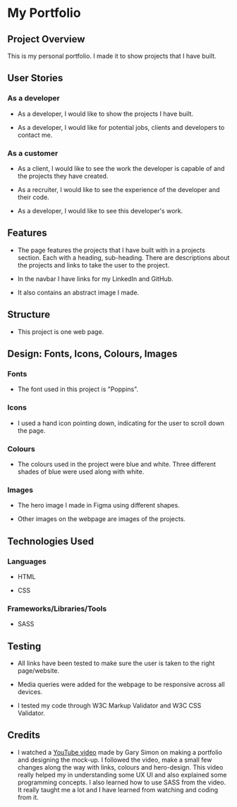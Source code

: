 # My Portfolio

## Project Overview

This is my personal portfolio. I made it to show projects that I have built.

## User Stories

### As a developer

- As a developer, I would like to show the projects I have built.

- As a developer, I would like for potential jobs, clients and developers to contact me.

### As a customer

- As a client, I would like to see the work the developer is capable of and the projects they have created.

- As a recruiter, I would like to see the experience of the developer and their code.

- As a developer, I would like to see this developer's work.

## Features

- The page features the projects that I have built with in a projects section. Each with a heading, sub-heading. There are descriptions about the projects and links to take the user to the project.

- In the navbar I have links for my LinkedIn and GitHub.

- It also contains an abstract image I made.

## Structure

- This project is one web page.

## Design: Fonts, Icons, Colours, Images

### Fonts

- The font used in this project is "Poppins".

### Icons

- I used a hand icon pointing down, indicating for the user to scroll down the page.

### Colours

- The colours used in the project were blue and white. Three different shades of blue were used along with white.

### Images

- The hero image I made in Figma using different shapes.

- Other images on the webpage are images of the projects.

## Technologies Used

### Languages

- HTML

- CSS

### Frameworks/Libraries/Tools

- SASS

## Testing

- All links have been tested to make sure the user is taken to the right page/website.

- Media queries were added for the webpage to be responsive across all devices.

- I tested my code through W3C Markup Validator and W3C CSS Validator.

## Credits

- I watched a [YouTube video](https://www.youtube.com/watch?v=9iUJJHEIpls) made by Gary Simon on making a portfolio and designing the mock-up. I followed the video, make a small few changes along the way with links, colours and hero-design. This video really helped my in understanding some UX UI and also explained some programming concepts. I also learned how to use SASS from the video. It really taught me a lot and I have learned from watching and coding from it.
